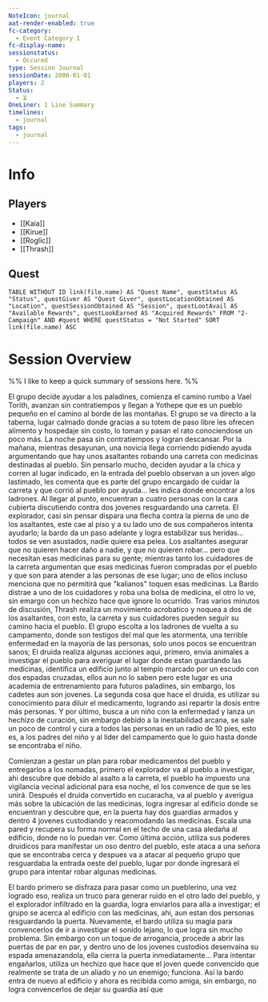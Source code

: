```yaml
---
NoteIcon: journal
aat-render-enabled: true
fc-category:
  - Event Category 1
fc-display-name: 
sessionstatus:
  - Occured
type: Session Journal
sessionDate: 2000-01-01
players: 2
Status:
  - ⏳
OneLiner: 1 Line Summary
timelines:
  - journal
tags:
  - journal
---
```




# Info 
## Players
- [[Kaia]]
- [[Kirue]]
- [[Roglic]]
- [[Thrash]]

## Quest
```dataview
TABLE WITHOUT ID link(file.name) AS "Quest Name", questStatus AS "Status", questGiver AS "Quest Giver", questLocationObtained AS "Location", questSessionObtained AS "Session", questLootAvail AS "Available Rewards", questLookEarned AS "Acquired Rewards" FROM "2-Campaign" AND #quest WHERE questStatus = "Not Started" SORT link(file.name) ASC

```

# Session Overview

%% I like to keep a quick summary of sessions here. %%

El grupo decide ayudar a los paladines, comienza el camino rumbo a Vael Torith, avanzan sin contratiempos y llegan a Yothepe que es un pueblo pequeño en el camino al borde de las montañas. El grupo se va directo a la taberna, lugar calmado donde gracias a su totem de paso libre les ofrecen alimento y hospedaje sin costo, lo toman y pasan el rato conociendose un poco más. La noche pasa sin contratiempos y logran descansar.  Por la mañana, mientras desayunan, una novicia llega corriendo pidiendo ayuda argumentando que hay unos asaltantes robando una carreta con medicinas destinadas al pueblo. Sin pensarlo mucho, deciden ayudar a la chica y corren al lugar indicado, en la entrada del pueblo observan a un joven algo lastimado, les comenta que es parte del grupo encargado de cuidar la carreta y que corrió al pueblo por ayuda... les indica donde encontrar a los ladrones. Al llegar al punto, encuentran a cuatro personas con la cara cubierta discutiendo contra dos jovenes resguardando una carreta. El explorador, casi sin pensar dispara una flecha contra la pierna de uno de los asaltantes, este cae al piso y a su lado uno de sus compañeros intenta ayudarlo; la bardo da un paso adelante y logra estabilizar sus heridas... todos se ven asustados, nadie quiere esa pelea. Los asaltantes asegurar que no quieren hacer daño a nadie, y que no quieren robar... pero que necesitan esas medicinas para su gente; mientras tanto los cuidadores de la carreta argumentan que esas medicinas fueron compradas por el pueblo y que son para atender a las personas de ese lugar; uno de ellos incluso menciona que no permitirá que "kalianos" toquen esas medicinas. La Bardo distrae a uno de los cuidadores y roba una bolsa de medicina, el otro lo ve, sin emargo con un hechizo hace que ignore lo ocurrido. Tras varios minutos de discusión, Thrash realiza un movimiento acrobatico y noquea a dos de los asaltantes, con esto, la carreta y sus cuidadores pueden seguir su camino hacia el pueblo. El grupo escolta a los ladrones de vuelta a su campamento, donde son testigos del mal que les atormenta, una terrible enfermedad en la mayoría de las personas, solo unos pocos se encuentran sanos; El druida realiza algunas acciones aqui, primero, envia animales a investigar el pueblo para averiguar el lugar donde estan guardando las medicinas, identifica un edificio junto al templo marcado por un escudo con dos espadas cruzadas, ellos aun no lo saben pero este lugar es una academia de entrenamiento para futuros paladines, sin embargo, los cadetes aun son jovenes.
La segunda cosa que hace el druida, es utilizar su conocimiento para diluir el medicamento, logrando así repartir la dosis entre más personas. Y por último, busca a un niño con la enfermedad y lanza un hechizo de curación, sin embargo debido a la inestabilidad arcana, se sale un poco de control y cura a todos las personas en un radio de 10 pies, esto es, a los padres del niño y al lider del campamento que lo guio hasta donde se encontraba el niño.

Comienzan a gestar un plan para robar medicamentos del pueblo y entregarlos a los nomadas, primero el explorador va al pueblo a investigar, ahi descubre que debido al asalto a la carreta, el pueblo ha impuesto una vigilancia vecinal adicional para esa noche, el los convence de que se les unirá. Después el druida convertido en cucaracha, va al pueblo y averigua más sobre la ubicación de las medicinas, logra ingresar al edificio donde se encuentran y descubre que, en la puerta hay dos guardias armados y dentro 4 jovenes custodiando y reacomodando las medicinas. Escala una pared y recupera su forma normal en el techo de una casa aledaña al edificio, donde no lo puedan ver. Como última acción, utiliza sus poderes druidicos para manifestar un oso dentro del pueblo, este ataca a una señora que se encontraba cerca y despues va a atacar al pequeño grupo que resguardaba la entrada oeste del pueblo, lugar por donde ingresará el grupo para intentar robar algunas medicinas.

El bardo primero se disfraza para pasar como un pueblerino, una vez logrado eso,  realiza un truco para generar ruido en el otro lado del pueblo, y el explorador infiltrado en la guardia, logra enviarlos para alla a investigar; el grupo se acerca al edificio con las medicinas, ahi, aun estan dos personas resguardando la puerta. Nuevamente, el bardo utiliza su magia para convencerlos de ir a investigar el sonido lejano, lo que logra sin mucho problema. Sin embargo con un toque de arrogancia, procede a abrir las puertas de par en par, y dentro uno de los jovenes custodios desenvaina su espada amenazandola, ella cierra la puerta inmediatamente... Para intentar engañarlos, utiliza un hechizo que hace que el joven quede convencido que realmente se trata de un aliado y no un enemigo; funciona. Así la bardo entra de nuevo al edificio y ahora es recibida como amiga, sin embargo, no logra convencerlos de dejar su guardia así que 